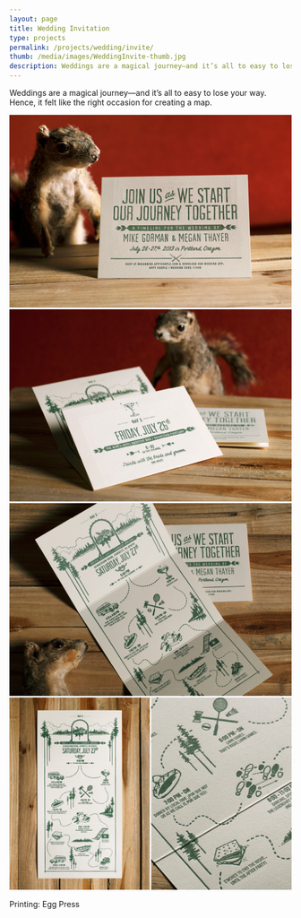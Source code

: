```yaml
---
layout: page
title: Wedding Invitation
type: projects
permalink: /projects/wedding/invite/
thumb: /media/images/WeddingInvite-thumb.jpg
description: Weddings are a magical journey—and it’s all to easy to lose your way. Hence, it felt like the right occasion for creating a map. 
---
```


Weddings are a magical journey—and it’s all to easy to lose your way. Hence, it felt like the right occasion for creating a map.


![](/media/images/Wedding_Invite1.jpg)
![](/media/images/Wedding_Invite2.jpg)
![](/media/images/Wedding_Invite3.jpg)
![](/media/images/Wedding_Invite4.jpg)

Printing: Egg Press